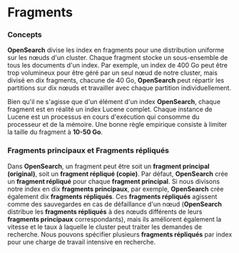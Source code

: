 # Fragments

### Concepts

**OpenSearch** divise les index en fragments pour une distribution uniforme sur les nœuds d'un cluster. Chaque fragment stocke un sous-ensemble de tous les documents d'un index. Par exemple, un index de 400 Go peut être trop volumineux pour être géré par un seul nœud de notre cluster, mais divisé en dix fragments, chacune de 40 Go, **OpenSearch** peut répartir les partitions sur dix nœuds et travailler avec chaque partition individuellement.

Bien qu'il ne s'agisse que d'un élément d'un index **OpenSearch**, chaque fragment est en réalité un index Lucene complet. Chaque instance de Lucene est un processus en cours d'exécution qui consomme du processeur et de la mémoire. Une bonne règle empirique consiste à limiter la taille du fragment à **10-50 Go**.

### Fragments principaux et Fragments répliqués

Dans **OpenSearch**, un fragment peut être soit un **fragment principal (original)**, soit un **fragment répliqué (copie)**. Par défaut, **OpenSearch** crée un **fragment répliqué** pour chaque **fragment principal**. Si nous divisons notre index en dix **fragments principaux**, par exemple, **OpenSearch** crée également dix **fragments répliqués**. Ces **fragments répliqués** agissent comme des sauvegardes en cas de défaillance d'un nœud (**OpenSearch** distribue les **fragments répliqués** à des nœuds différents de leurs **fragments principaux** correspondants), mais ils améliorent également la vitesse et le taux à laquelle le cluster peut traiter les demandes de recherche. Nous pouvons spécifier plusieurs **fragments répliqués** par index pour une charge de travail intensive en recherche.